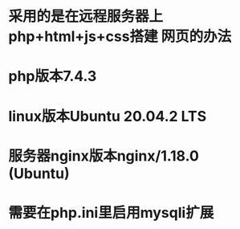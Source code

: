 # 采用的是在远程服务器上php+html+js+css搭建 网页的办法
# php版本7.4.3
# linux版本Ubuntu 20.04.2 LTS
# 服务器nginx版本nginx/1.18.0 (Ubuntu)
# 需要在php.ini里启用mysqli扩展

